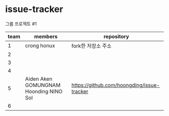 # issue-tracker
그룹 프로젝트 #1 

|team|members|repository|
|---|---|---|
|1|crong honux|fork한 저장소 주소|
|2| | |
|3| | |
|4| | |
|5| Aiden Aken GOMUNGNAM Hoonding NINO Sol | https://github.com/hoongding/issue-tracker |
|6| | |

